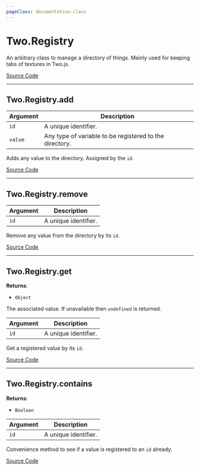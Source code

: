 ```yaml
---
pageClass: documentation-class
---
```


# Two.Registry



An arbitrary class to manage a directory of things. Mainly used for keeping tabs of textures in Two.js.


<div class="meta">

  [Source Code](https://github.com/jonobr1/two.js/blob/dev/src/registry.js#L3)

</div>







---

<div class="instance function ">

## Two.Registry.add










<div class="params">

| Argument | Description |
| ---- | ----------- |
|  `id`  | A unique identifier. |
|  `value`  | Any type of variable to be registered to the directory. |
</div>




<div class="description">

Adds any value to the directory. Assigned by the `id`.

</div>



<div class="meta">

  [Source Code](https://github.com/jonobr1/two.js/blob/dev/src/registry.js#L18)

</div>






</div>



---

<div class="instance function ">

## Two.Registry.remove










<div class="params">

| Argument | Description |
| ---- | ----------- |
|  `id`  | A unique identifier. |
</div>




<div class="description">

Remove any value from the directory by its `id`.

</div>



<div class="meta">

  [Source Code](https://github.com/jonobr1/two.js/blob/dev/src/registry.js#L30)

</div>






</div>



---

<div class="instance function ">

## Two.Registry.get




<div class="returns">

__Returns__:



+ `Object`



The associated value. If unavailable then `undefined` is returned.


</div>







<div class="params">

| Argument | Description |
| ---- | ----------- |
|  `id`  | A unique identifier. |
</div>




<div class="description">

Get a registered value by its `id`.

</div>



<div class="meta">

  [Source Code](https://github.com/jonobr1/two.js/blob/dev/src/registry.js#L41)

</div>






</div>



---

<div class="instance function ">

## Two.Registry.contains




<div class="returns">

__Returns__:



+ `Boolean`




</div>







<div class="params">

| Argument | Description |
| ---- | ----------- |
|  `id`  | A unique identifier. |
</div>




<div class="description">

Convenience method to see if a value is registered to an `id` already.

</div>



<div class="meta">

  [Source Code](https://github.com/jonobr1/two.js/blob/dev/src/registry.js#L52)

</div>






</div>


